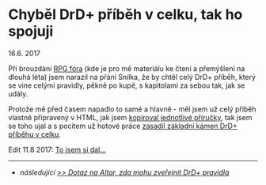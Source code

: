 # Chyběl DrD+ příběh v celku, tak ho spojuji

16.6. 2017

Při brouzdání [RPG fóra](https://rpgforum.cz/forum/viewtopic.php?f=238&t=13307)
(kde je pro mě materiálu ke čtení a přemýšlení na dlouhá léta) jsem narazil na přání Snílka, že by chtěl celý DrD+ příběh,
který se vine celými pravidly, pěkně po kupě, s kapitolami za sebou tak, jak se udály.

Protože mě před časem napadlo to samé a hlavně - měl jsem už celý příběh vlastně připravený v HTML,
jak jsem [kopíroval jednotlivé příručky](https://www.drdplus.info), tak jsem se toho ujal a s pocitem už hotové práce
[zasadil základní kámen DrD+ příběhu v celku](https://github.com/jaroslavtyc/drd-plus-story/commit/a33fe07cb881025d560af507ea0bb02fd144c5c3).

Edit 11.8 2017: [To jsem si dal...](8-11-2017-dokoncil_jsem_spojovani_pribehu_z_pravidel_do_jednoho.md)

---

- *následující [>> Dotaz na Altar, zda mohu zveřejnit DrD+ pravidla](8-2-2017-ptam_se_bouchiho_z_altaru_zda_mohu_zverejnit_drd_pravidla.md)*